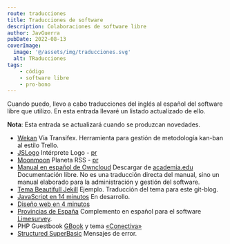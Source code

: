 ```yaml
---
route: traducciones
title: Traducciones de software
description: Colaboraciones de software libre
author: JavGuerra
pubDate: 2022-08-13
coverImage:
  image: '@/assets/img/traducciones.svg'
  alt: TRaducciones
tags:
    - código
    - software libre
    - pro-bono
---
```


Cuando puedo, llevo a cabo traducciones del inglés al español del software libre que utilizo. En esta entrada llevaré un listado actualizado de ello.

<span class="note">**Nota**: Esta entrada se actualizará cuando se produzcan novedades.</span>

* [Wekan](https://wekan.github.io/) Vía Transifex. Herramienta para gestión de metodología kan-ban al estilo Trello.
* [JSLogo](https://www.calormen.com/jslogo/) Intérprete Logo - [pr](https://github.com/inexorabletash/jslogo/pull/127)
* [Moonmoon](https://moonmoon.org/) Planeta RSS - [pr](https://github.com/moonmoon/moonmoon/blob/master/app/l10n/es.lang)
* [Manual en español de Owncloud](https://comerciosvalencia.es/2016/04/12/un-manual-en-espanol-de-owncloud-de-la-mano-de-javguerra/)  Descargar de [academia.edu](https://www.academia.edu/31093325/Tu_nube_con_ownCloud_8) Documentación libre. No es una traducción directa del manual, sino un manual elaborado para la administración y gestión del software.
* [Tema Beautifull Jekill](https://github.com/JavGuerra/codice-beautiful-jekyll-es) Ejemplo. Traducción del tema para este git-blog.
* [JavaScript en 14 minutos](https://javguerra.github.io/javascript-en-14-minutos/) En desarrollo.
* [Diseño web en 4 minutos](https://javguerra.github.io/diseno-web-en-4-minutos/)
* [Provincias de España](https://account.limesurvey.org/de/downloads/file/34-provinces-of-spain-provincias-de-espa%C3%B1a?tmpl=component) Complemento en español para el software [Limesurvey](https://www.limesurvey.org/es/).
* PHP Guestbook [GBook](https://developers.phpjunkyard.com/viewtopic.php?f=3&t=5587&p=24230&hilit=spanish#p24230) y tema [«Conectiva»](https://developers.phpjunkyard.com/viewtopic.php?f=3&t=6629&p=27830&hilit=conectiva#p27830) 
* [Structured SuperBasic](https://github.com/SinclairQL/StructuredSuperBasic/blob/main/Source/ssblang.ssb) Mensajes de error.
